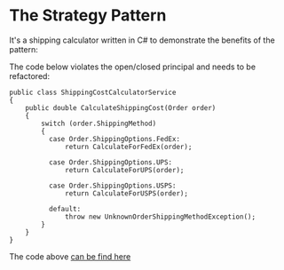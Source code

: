 # The Strategy Pattern 

It's a shipping calculator written in C# to demonstrate the benefits of the pattern:

The code below violates the open/closed principal and needs to be refactored: 

    public class ShippingCostCalculatorService
    {
        public double CalculateShippingCost(Order order)
        {
            switch (order.ShippingMethod)
            {
              case Order.ShippingOptions.FedEx:
                  return CalculateForFedEx(order);
    
              case Order.ShippingOptions.UPS:
                  return CalculateForUPS(order);
    
              case Order.ShippingOptions.USPS:
                  return CalculateForUSPS(order);
    
              default:
                  throw new UnknownOrderShippingMethodException();
            }
        }
    }  

The code above [can be find here](https://github.com/FernandoVezzali/pattern-strategy/blob/master/Before/Strategy.Domain/ShippingCostCalculatorService.cs)
